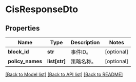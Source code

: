 # CisResponseDto

## Properties
Name | Type | Description | Notes
------------ | ------------- | ------------- | -------------
**block_id** | **str** | 事件ID。 | [optional] 
**policy_names** | **list[str]** | 策略名称。 | [optional] 

[[Back to Model list]](../README.md#documentation-for-models) [[Back to API list]](../README.md#documentation-for-api-endpoints) [[Back to README]](../README.md)


